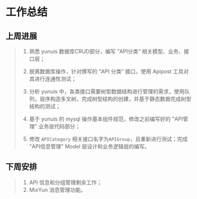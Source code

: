 # **工作总结**

## 上周进展

> 1. 熟悉 yunuis 数据库CRUD部分，编写 ”API分类“ 相关模型、业务、接口层；
>
> 2. 脱离数据库操作，针对撰写的 “API 分类” 接口，使用 Apipost 工具对其进行连通性测试；
>
> 3. 分析 yunuis 中，各类接口需要树型数据结构进行管理的需求，使用队列，层序构造多叉树，完成树型结构的创建，并基于静态数据完成树型结构的测试；
>
> 4. 基于 yunuis 的 mysql 操作基本组件规范，修改之前编写好的 "API管理" 业务层代码部分；
> 5. 修改 `APICategory` 相关接口名字为`APIGroup`，且重新进行测试；完成 "API信息管理" Model 层设计和业务逻辑层的编写。

## 下周安排

> 1. API 信息和分组管理剩余工作；
> 2. MixYun 消息管理功能。